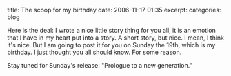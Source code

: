 title: The scoop for my birthday
date: 2006-11-17 01:35
excerpt: 
categories: blog

Here is the deal: I wrote a nice little story thing for you all, it is an emotion that I have in my heart put into a story. A short story, but nice. I mean, I think it's nice. But I am going to post it for you on Sunday the 19th, which is my birthday. I just thought you all should know. For some reason.

Stay tuned for Sunday's release: "Prologue to a new generation."